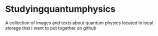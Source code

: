 # Studyingquantumphysics
A collection of images and texts about quantum physics located in local storage that I want to put together on github
